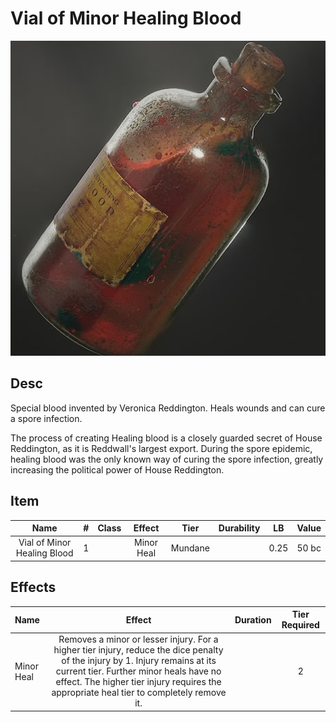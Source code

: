 # Vial of Minor Healing Blood

![Copyright](VialOfHealingBlood.png)

## Desc

Special blood invented by Veronica Reddington. Heals wounds and can cure a spore infection.

The process of creating Healing blood is a closely guarded secret of House Reddington, as it is Reddwall's largest export. During the spore epidemic, healing blood was the only known way of curing the spore infection, greatly increasing the political power of House Reddington.

## Item

|            Name            | # | Class |   Effect   |  Tier  | Durability |  LB  | Value |
| :-------------------------: | :-: | :---: | :--------: | :-----: | :--------: | :--: | :---: |
| Vial of Minor Healing Blood | 1 |      | Minor Heal | Mundane |            | 0.25 | 50 bc |

## Effects

| Name       |                                                                                                                               Effect                                                                                                                               | Duration | Tier Required |
| :--------- | :----------------------------------------------------------------------------------------------------------------------------------------------------------------------------------------------------------------------------------------------------------------: | :------: | :-----------: |
| Minor Heal | Removes a minor or lesser injury. For a higher tier injury, reduce the dice penalty of the injury by 1. Injury remains at its current tier. Further minor heals have no effect. The higher tier injury requires the appropriate heal tier to completely remove it. |          |       2       |
